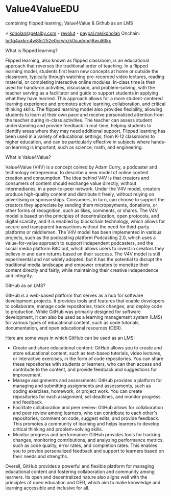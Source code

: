 # Value4ValueEDU
combining flipped learning, Value4Value & Github as an LMS

⚡️ [kdnolan@getalby.com](https://getalby.com/p/kdnolan) - [revolut](https://revolut.me/kieranvmuk) - [paypal.me/kdnolan](paypal.me/kdnolan)
Onchain: [bc1q4axkrc4w85r252e0crwhzk0sudnndj8wul6tkx](https://blockstream.info/address/bc1q4axkrc4w85r252e0crwhzk0sudnndj8wul6tkx)

What is flipped learning?

Flipped learning, also known as flipped classroom, is an educational approach that reverses the traditional order of teaching. In a flipped learning model, students first learn new concepts at home or outside the classroom, typically through watching pre-recorded video lectures, reading material, or completing interactive online modules. In-class time is then used for hands-on activities, discussion, and problem-solving, with the teacher serving as a facilitator and guide to support students in applying what they have learned. This approach allows for a more student-centered learning experience and promotes active learning, collaboration, and critical thinking skills. The flipped learning model also provides flexibility, allowing students to learn at their own pace and receive personalized attention from the teacher during in-class activities. The teacher can assess student understanding and provide feedback in real-time, helping students to identify areas where they may need additional support. Flipped learning has been used in a variety of educational settings, from K-12 classrooms to higher education, and can be particularly effective in subjects where hands-on learning is important, such as science, math, and engineering.



What is Value4Value?

Value4Value (V4V) is a concept coined by Adam Curry, a podcaster and technology entrepreneur, to describe a new model of online content creation and consumption. The idea behind V4V is that creators and consumers of content should exchange value directly, without intermediaries, in a peer-to-peer network. Under the V4V model, creators produce high-quality content and distribute it freely, without relying on advertising or sponsorships. Consumers, in turn, can choose to support the creators they appreciate by sending them micropayments, donations, or other forms of recognition, such as likes, comments, or shares. The V4V model is based on the principles of decentralization, open protocols, and digital scarcity, and it is enabled by blockchain technology, which allows for secure and transparent transactions without the need for third-party platforms or middlemen. The V4V model has been implemented in various projects, such as the podcasting platform Podcasting 2.0, which uses a value-for-value approach to support independent podcasters, and the social media platform BitClout, which allows users to invest in creators they believe in and earn returns based on their success. The V4V model is still experimental and not widely adopted, but it has the potential to disrupt the traditional media landscape and empower creators to monetize their content directly and fairly, while maintaining their creative independence and integrity.

GitHub as an LMS?

GitHub is a web-based platform that serves as a hub for software development projects. It provides tools and features that enable developers to collaborate, manage code repositories, track changes, and deploy code to production. While GitHub was primarily designed for software development, it can also be used as a learning management system (LMS) for various types of educational content, such as code tutorials, documentation, and open educational resources (OER).

Here are some ways in which GitHub can be used as an LMS:

- Create and share educational content: GitHub allows you to create and store educational content, such as text-based tutorials, video lectures, or interactive exercises, in the form of code repositories. You can share these repositories with students or learners, who can then access and contribute to the content, and provide feedback and suggestions for improvement.
- Manage assignments and assessments: GitHub provides a platform for managing and submitting assignments and assessments, such as coding exercises, homework, or project work. You can create repositories for each assignment, set deadlines, and monitor progress and feedback.
- Facilitate collaboration and peer review: GitHub allows for collaboration and peer review among learners, who can contribute to each other's repositories, comment on code, suggest edits, and provide feedback. This promotes a community of learning and helps learners to develop critical thinking and problem-solving skills.
- Monitor progress and performance: GitHub provides tools for tracking changes, monitoring contributions, and analyzing performance metrics, such as code quality, error rates, and completion rates. This enables you to provide personalized feedback and support to learners based on their needs and strengths.

Overall, GitHub provides a powerful and flexible platform for managing educational content and fostering collaboration and community among learners. Its open and decentralized nature also aligns well with the principles of open education and OER, which aim to make knowledge and learning accessible and inclusive for all.
